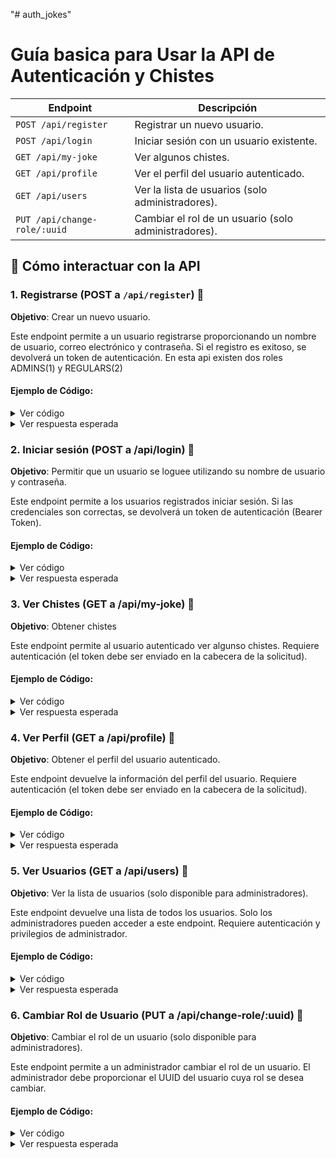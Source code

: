 "# auth_jokes" 

# Guía basica para Usar la API de Autenticación y Chistes

| **Endpoint**                       | **Descripción**                                                   |
|------------------------------------|-------------------------------------------------------------------|
| `POST /api/register`               | Registrar un nuevo usuario.                                       |
| `POST /api/login`                  | Iniciar sesión con un usuario existente.                          |
| `GET /api/my-joke`                 | Ver algunos chistes.                                              |
| `GET /api/profile`                 | Ver el perfil del usuario autenticado.                            |
| `GET /api/users`                   | Ver la lista de usuarios (solo administradores).                  |
| `PUT /api/change-role/:uuid`       | Cambiar el rol de un usuario (solo administradores).              |

## 🌟 Cómo interactuar con la API

### 1. **Registrarse** (POST a `/api/register`) 🚀
**Objetivo**: Crear un nuevo usuario.

Este endpoint permite a un usuario registrarse proporcionando un nombre de usuario, correo electrónico y contraseña. Si el registro es exitoso, se devolverá un token de autenticación.
En esta api existen dos roles ADMINS(1) y REGULARS(2) 

#### Ejemplo de Código:

<details>
<summary>Ver código</summary>

```javascript
function registerUser(username, email, password) {
  fetch('https://https://auth-jokes.onrender.com/api/register', {
    method: 'POST',
    headers: {
      'Content-Type': 'application/json',  
      'Accept': 'application/json'  
    },
    body: JSON.stringify({
      username: username,
      email: email,
      password: password
    })
  })
    .then(response => response.json())
    .then(data => {
      if (data.token) {
        localStorage.setItem('authToken', data.token);
        console.log('Usuario registrado exitosamente y token guardado');
      } else {
        console.error('Error en el registro:', data.message);
      }
    })
    .catch(error => {
      console.error('Error al hacer la solicitud:', error);
    });
}
  ```
</details>
<details>
<summary>Ver respuesta esperada</summary>

```json
{
  "success": true,
  "token": "your_token_here"
}
  ```
</details>


### 2. Iniciar sesión (POST a /api/login) 🚀
**Objetivo**: Permitir que un usuario se loguee utilizando su nombre de usuario y contraseña.

Este endpoint permite a los usuarios registrados iniciar sesión. Si las credenciales son correctas, se devolverá un token de autenticación (Bearer Token).

#### Ejemplo de Código:


<details>
<summary>Ver código</summary>

```javascript
function loginUser(username, password) {
  fetch('https://https://auth-jokes.onrender.com/api/login', {
    method: 'POST',
    headers: {
      'Content-Type': 'application/json',
    },
    body: JSON.stringify({
      username: username,
      password: password
    })
  })
    .then(response => response.json())
    .then(data => {
      if (data.token) {
        // Guarda el token en localStorage
        localStorage.setItem('authToken', data.token);
        console.log('Usuario logueado exitosamente y token guardado');
      } else {
        console.error('Error en el login:', data.message);
      }
    })
    .catch(error => {
      console.error('Error al hacer la solicitud:', error);
    });
} 
```
</details>
<details>
<summary>Ver respuesta esperada</summary>

```json
{
  "success": true,
  "token": "your_token_here"
}
  ```
</details>

### 3. Ver Chistes (GET a /api/my-joke) 🚀
**Objetivo**:  Obtener chistes 

Este endpoint permite al usuario autenticado ver algunso chistes. Requiere autenticación (el token debe ser enviado en la cabecera de la solicitud).

#### Ejemplo de Código:


<details>
<summary>Ver código</summary>

```javascript
function getMyJoke() {
  const token = localStorage.getItem('authToken');  // Obtener el token guardado

  fetch('https://https://auth-jokes.onrender.com/api/my-joke', {
    method: 'GET',
    headers: {
      'Authorization': Bearer ${token},  // Se incluye el token de autenticación
      'Content-Type': 'application/json',  // Especificamos que el cuerpo de la solicitud será en formato JSON.
      'Accept': 'application/json'  // Especificamos que esperamos una respuesta en formato JSON.
    }
  })
    .then(response => response.json())
    .then(data => {
      console.log('Chistes obtenidos:', data);
    })
    .catch(error => {
      console.error('Error al obtener los chistes:', error);
    });
}
```
</details>
<details>
<summary>Ver respuesta esperada</summary>

```json
{
  "success": true,
  "data": "Why do programmers prefer dark mode? Because light attracts bugs!"
}
  ```
</details>

### 4. Ver Perfil (GET a /api/profile) 🚀
**Objetivo**: Obtener el perfil del usuario autenticado.

Este endpoint devuelve la información del perfil del usuario. Requiere autenticación (el token debe ser enviado en la cabecera de la solicitud).

#### Ejemplo de Código:


<details>
<summary>Ver código</summary>

```javascript
function getUserProfile() {
  const token = localStorage.getItem('authToken');  // Obtener el token guardado

  fetch('https://https://auth-jokes.onrender.com/api/profile', {
    method: 'GET',
    headers: {
      'Authorization': Bearer ${token},  // Se incluye el token de autenticación
      'Content-Type': 'application/json',  // Especificamos que el cuerpo de la solicitud será en formato JSON.
      'Accept': 'application/json'  // Especificamos que esperamos una respuesta en formato JSON.
    }
  })
    .then(response => response.json())
    .then(data => {
      console.log('Perfil del usuario:', data);
    })
    .catch(error => {
      console.error('Error al obtener el perfil:', error);
    });
}

```
</details>
<details>
<summary>Ver respuesta esperada</summary>

```json
{
  "success": true,
  "data": {
    "username": "nuevoUsuario",
    "email": "nuevo@ejemplo.com",
    ...
  }
}
  ```
</details>

### 5. Ver Usuarios (GET a /api/users) 🚀
**Objetivo**: Ver la lista de usuarios (solo disponible para administradores).

Este endpoint devuelve una lista de todos los usuarios. Solo los administradores pueden acceder a este endpoint. Requiere autenticación y privilegios de administrador.

#### Ejemplo de Código:


<details>
<summary>Ver código</summary>

```javascript
function getUsersList() {
  const token = localStorage.getItem('authToken');  // Obtener el token guardado

  fetch('https://https://auth-jokes.onrender.com/api/users', {
    method: 'GET',
    headers: {
      'Authorization': Bearer ${token},  // Se incluye el token de autenticación
      'Content-Type': 'application/json',  // Especificamos que el cuerpo de la solicitud será en formato JSON.
      'Accept': 'application/json'  // Especificamos que esperamos una respuesta en formato JSON.
    }
  })
    .then(response => response.json())
    .then(data => {
      console.log('Lista de usuarios:', data);
    })
    .catch(error => {
      console.error('Error al obtener la lista de usuarios:', error);
    });
}
```
</details>
<details>
<summary>Ver respuesta esperada</summary>

```json
{
  "success": true,
  "data": [
    {
      "id": 1,
      "username": "nuevoUsuario",
      "email": "nuevo@ejemplo.com"
    },
    {
      "id": 2,
      "username": "admin",
      "email": "admin@ejemplo.com"
    }
  ]
}
  ```
</details>

### 6. Cambiar Rol de Usuario (PUT a /api/change-role/:uuid) 🚀
**Objetivo**:  Cambiar el rol de un usuario (solo disponible para administradores).

Este endpoint permite a un administrador cambiar el rol de un usuario. El administrador debe proporcionar el UUID del usuario cuya rol se desea cambiar.


#### Ejemplo de Código:


<details>
<summary>Ver código</summary>

```javascript
function changeUserRole(uuid, newRole) {
  const token = localStorage.getItem('authToken');  // Obtener el token guardado

  fetch(`https://https://auth-jokes.onrender.com/api/change-role/${uuid}`, {
    method: 'PUT',
    headers: {
      'Authorization': Bearer ${token},  // Se incluye el token de autenticación
      'Content-Type': 'application/json',  // Especificamos que el cuerpo de la solicitud será en formato JSON.
      'Accept': 'application/json'  // Especificamos que esperamos una respuesta en formato JSON.
    },
    body: JSON.stringify({
      role: newRole
    })
  })
    .then(response => response.json())
    .then(data => {
      console.log('Rol cambiado exitosamente:', data);
    })
    .catch(error => {
      console.error('Error al cambiar el rol:', error);
    });
    }

```
</details>
<details>
<summary>Ver respuesta esperada</summary>

```json
{
  "success": true,
  "message": "Role updated successfully"
}
  ```
</details>
